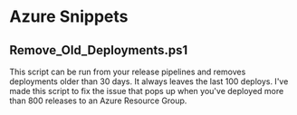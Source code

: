 # Azure Snippets

## Remove_Old_Deployments.ps1
This script can be run from your release pipelines and removes deployments older than 30 days. It always leaves the last 100 deploys.
I've made this script to fix the issue that pops up when you've deployed more than 800 releases to an Azure Resource Group.